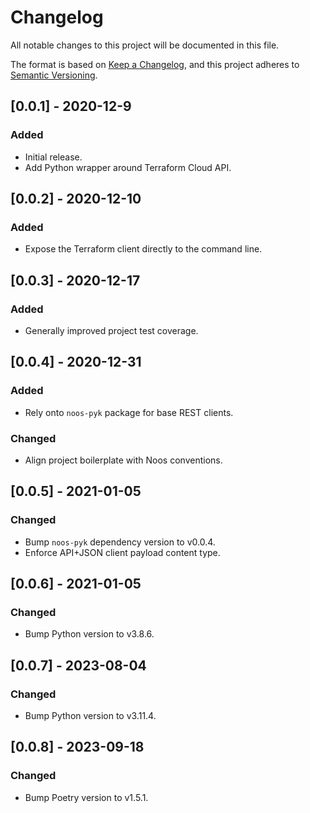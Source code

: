 # Changelog
All notable changes to this project will be documented in this file.

The format is based on [Keep a Changelog](https://keepachangelog.com/en/1.0.0/),
and this project adheres to [Semantic Versioning](https://semver.org/spec/v2.0.0.html).

## [0.0.1] - 2020-12-9
### Added
 - Initial release.
 - Add Python wrapper around Terraform Cloud API.

## [0.0.2] - 2020-12-10
### Added
 - Expose the Terraform client directly to the command line.

## [0.0.3] - 2020-12-17
### Added
 - Generally improved project test coverage.

## [0.0.4] - 2020-12-31
### Added
 - Rely onto `noos-pyk` package for base REST clients.
### Changed
 - Align project boilerplate with Noos conventions.

## [0.0.5] - 2021-01-05
### Changed
 - Bump `noos-pyk` dependency version to v0.0.4.
 - Enforce API+JSON client payload content type.

## [0.0.6] - 2021-01-05
### Changed
 - Bump Python version to v3.8.6.

## [0.0.7] - 2023-08-04
### Changed
 - Bump Python version to v3.11.4.

## [0.0.8] - 2023-09-18
### Changed
 - Bump Poetry version to v1.5.1.
